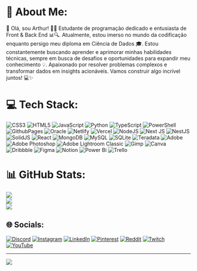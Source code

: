 # 💫 About Me:
👋 Olá, sou Arthur! 👨‍💻 Estudante de programação dedicado e entusiasta de Front & Back End 📊🔍. Atualmente, estou imerso no mundo da codificação enquanto persigo meu diploma em Ciência de Dados 🎓. Estou constantemente buscando aprender e aprimorar minhas habilidades técnicas, sempre em busca de desafios e oportunidades para expandir meu conhecimento 💡. Apaixonado por resolver problemas complexos e transformar dados em insights acionáveis. Vamos construir algo incrível juntos! 💻✨


# 💻 Tech Stack:
![CSS3](https://img.shields.io/badge/css3-%231572B6.svg?style=for-the-badge&logo=css3&logoColor=white) ![HTML5](https://img.shields.io/badge/html5-%23E34F26.svg?style=for-the-badge&logo=html5&logoColor=white) ![JavaScript](https://img.shields.io/badge/javascript-%23323330.svg?style=for-the-badge&logo=javascript&logoColor=%23F7DF1E) ![Python](https://img.shields.io/badge/python-3670A0?style=for-the-badge&logo=python&logoColor=ffdd54) ![TypeScript](https://img.shields.io/badge/typescript-%23007ACC.svg?style=for-the-badge&logo=typescript&logoColor=white) ![PowerShell](https://img.shields.io/badge/PowerShell-%235391FE.svg?style=for-the-badge&logo=powershell&logoColor=white) ![GithubPages](https://img.shields.io/badge/github%20pages-121013?style=for-the-badge&logo=github&logoColor=white) ![Oracle](https://img.shields.io/badge/Oracle-F80000?style=for-the-badge&logo=oracle&logoColor=white) ![Netlify](https://img.shields.io/badge/netlify-%23000000.svg?style=for-the-badge&logo=netlify&logoColor=#00C7B7) ![Vercel](https://img.shields.io/badge/vercel-%23000000.svg?style=for-the-badge&logo=vercel&logoColor=white) ![NodeJS](https://img.shields.io/badge/node.js-6DA55F?style=for-the-badge&logo=node.js&logoColor=white) ![Next JS](https://img.shields.io/badge/Next-black?style=for-the-badge&logo=next.js&logoColor=white) ![NestJS](https://img.shields.io/badge/nestjs-%23E0234E.svg?style=for-the-badge&logo=nestjs&logoColor=white) ![SolidJS](https://img.shields.io/badge/SolidJS-2c4f7c?style=for-the-badge&logo=solid&logoColor=c8c9cb) ![React](https://img.shields.io/badge/react-%2320232a.svg?style=for-the-badge&logo=react&logoColor=%2361DAFB) ![MongoDB](https://img.shields.io/badge/MongoDB-%234ea94b.svg?style=for-the-badge&logo=mongodb&logoColor=white) ![MySQL](https://img.shields.io/badge/mysql-%2300000f.svg?style=for-the-badge&logo=mysql&logoColor=white) ![SQLite](https://img.shields.io/badge/sqlite-%2307405e.svg?style=for-the-badge&logo=sqlite&logoColor=white) ![Teradata](https://img.shields.io/badge/Teradata-F37440?style=for-the-badge&logo=teradata&logoColor=white) ![Adobe](https://img.shields.io/badge/adobe-%23FF0000.svg?style=for-the-badge&logo=adobe&logoColor=white) ![Adobe Photoshop](https://img.shields.io/badge/adobe%20photoshop-%2331A8FF.svg?style=for-the-badge&logo=adobe%20photoshop&logoColor=white) ![Adobe Lightroom Classic](https://img.shields.io/badge/Adobe%20Lightroom%20Classic-31A8FF.svg?style=for-the-badge&logo=Adobe%20Lightroom%20Classic&logoColor=white) ![Gimp](https://img.shields.io/badge/Gimp-657D8B?style=for-the-badge&logo=gimp&logoColor=FFFFFF) ![Canva](https://img.shields.io/badge/Canva-%2300C4CC.svg?style=for-the-badge&logo=Canva&logoColor=white) ![Dribbble](https://img.shields.io/badge/Dribbble-EA4C89?style=for-the-badge&logo=dribbble&logoColor=white) ![Figma](https://img.shields.io/badge/figma-%23F24E1E.svg?style=for-the-badge&logo=figma&logoColor=white) ![Notion](https://img.shields.io/badge/Notion-%23000000.svg?style=for-the-badge&logo=notion&logoColor=white) ![Power Bi](https://img.shields.io/badge/power_bi-F2C811?style=for-the-badge&logo=powerbi&logoColor=black) ![Trello](https://img.shields.io/badge/Trello-%23026AA7.svg?style=for-the-badge&logo=Trello&logoColor=white)
# 📊 GitHub Stats:
![](https://github-readme-stats.vercel.app/api?username=ArthurSantProg&theme=dark&hide_border=true&include_all_commits=false&count_private=true)<br/>
![](https://github-readme-streak-stats.herokuapp.com/?user=ArthurSantProg&theme=dark&hide_border=true)<br/>
![](https://github-readme-stats.vercel.app/api/top-langs/?username=ArthurSantProg&theme=dark&hide_border=true&include_all_commits=false&count_private=true&layout=compact)

## 🌐 Socials:
[![Discord](https://img.shields.io/badge/Discord-%237289DA.svg?logo=discord&logoColor=white)](https://discord.gg/ArthurSantPro) [![Instagram](https://img.shields.io/badge/Instagram-%23E4405F.svg?logo=Instagram&logoColor=white)](https://instagram.com/ArthurSantPro) [![LinkedIn](https://img.shields.io/badge/LinkedIn-%230077B5.svg?logo=linkedin&logoColor=white)](https://linkedin.com/in/ArthurSantPro) [![Pinterest](https://img.shields.io/badge/Pinterest-%23E60023.svg?logo=Pinterest&logoColor=white)](https://pinterest.com/ArthurSantPro) [![Reddit](https://img.shields.io/badge/Reddit-%23FF4500.svg?logo=Reddit&logoColor=white)](https://reddit.com/user/ArthurSantPro) [![Twitch](https://img.shields.io/badge/Twitch-%239146FF.svg?logo=Twitch&logoColor=white)](https://twitch.tv/ArthurSantPro) [![YouTube](https://img.shields.io/badge/YouTube-%23FF0000.svg?logo=YouTube&logoColor=white)](https://youtube.com/@ArthurSantPro) 


---
[![](https://visitcount.itsvg.in/api?id=ArthurSantProg&icon=0&color=12)](https://visitcount.itsvg.in)

<!-- Proudly created with GPRM ( https://gprm.itsvg.in ) -->

